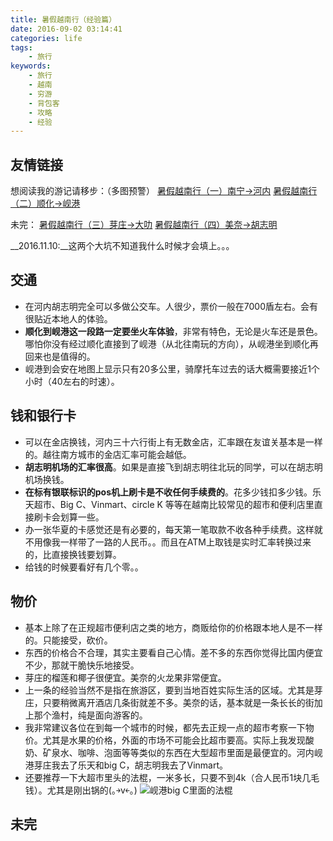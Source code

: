 ```yaml
---
title: 暑假越南行（经验篇）
date: 2016-09-02 03:14:41
categories: life
tags:
    - 旅行
keywords:
    - 旅行
    - 越南
    - 穷游
    - 背包客
    - 攻略
    - 经验
---
```


## 友情链接

想阅读我的游记请移步：（多图预警）
[暑假越南行（一）南宁->河内](/2016/08/29/summer-trip-to-Vietnam/)
[暑假越南行（二）顺化->岘港](/2016/09/01/summer-trip-to-Vietnam/)

未完：
[暑假越南行（三）芽庄->大叻]()
[暑假越南行（四）美奈->胡志明]()

__2016.11.10:__这两个大坑不知道我什么时候才会填上。。。

## 交通

* 在河内胡志明完全可以多做公交车。人很少，票价一般在7000盾左右。会有很贴近本地人的体验。
* __顺化到岘港这一段路一定要坐火车体验__，非常有特色，无论是火车还是景色。哪怕你没有经过顺化直接到了岘港（从北往南玩的方向），从岘港坐到顺化再回来也是值得的。
* 岘港到会安在地图上显示只有20多公里，骑摩托车过去的话大概需要接近1个小时（40左右的时速）。

<!-- more -->

## 钱和银行卡

* 可以在金店换钱，河内三十六行街上有无数金店，汇率跟在友谊关基本是一样的。越往南方城市的金店汇率可能会越低。
*  __胡志明机场的汇率很高__。如果是直接飞到胡志明往北玩的同学，可以在胡志明机场换钱。
* __在标有银联标识的pos机上刷卡是不收任何手续费的__。花多少钱扣多少钱。乐天超市、Big C、Vinmart、circle K 等等在越南比较常见的超市和便利店里直接刷卡会划算一些。
* 办一张华夏的卡感觉还是有必要的，每天第一笔取款不收各种手续费。这样就不用像我一样带了一路的人民币。。而且在ATM上取钱是实时汇率转换过来的，比直接换钱要划算。
* 给钱的时候要看好有几个零。。

## 物价

* 基本上除了在正规超市便利店之类的地方，商贩给你的价格跟本地人是不一样的。只能接受，砍价。
* 东西的价格合不合理，其实主要看自己心情。差不多的东西你觉得比国内便宜不少，那就干脆快乐地接受。
* 芽庄的榴莲和椰子很便宜。美奈的火龙果非常便宜。
* 上一条的经验当然不是指在旅游区，要到当地百姓实际生活的区域。尤其是芽庄，只要稍微离开酒店几条街就差不多。美奈的话，基本就是一条长长的街加上那个渔村，纯是面向游客的。
* 我非常建议各位在到每一个城市的时候，都先去正规一点的超市考察一下物价。尤其是水果的价格，外面的市场不可能会比超市要高。实际上我发现酸奶、矿泉水、咖啡、泡面等等类似的东西在大型超市里面是最便宜的。河内岘港芽庄我去了乐天和big C，胡志明我去了Vinmart。
* 还要推荐一下大超市里头的法棍，一米多长，只要不到4k（合人民币1块几毛钱）。尤其是刚出锅的(｡￫v￩｡)
![岘港big C里面的法棍](http://7xi8b3.com1.z0.glb.clouddn.com/blog/vietnamIMG_20160805_143338.jpg)

## 未完
<!--stackedit_data:
eyJoaXN0b3J5IjpbLTE4NzcxODIzMzEsMTEwNTE1NzM3N119
-->